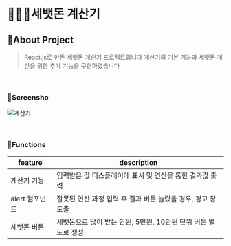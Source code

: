 # 🙇🏼‍♀️세뱃돈 계산기

## 📍About Project

> React.js로 만든 세뱃돈 계산기 프로젝트입니다
> 계산기의 기본 기능과 세뱃돈 계산을 위한 추가 기능을 구현하였습니다

</br>

### 📍Screensho

![계산기](https://github.com/Jinny-Jin/coding_athletics_calculator/assets/119784298/5345c221-9afb-4d1b-801a-5aa83eeb4a56)


</br>

### 📍Functions

| feature        | description                                                    |
| -------------- | -------------------------------------------------------------- |
| 계산기 기능    | 입력받은 값 디스플레이에 표시 및 연산을 통한 결과값 출력       |
| alert 컴포넌트 | 잘못된 연산 과정 입력 후 결과 버튼 눌렀을 경우, 경고 창 도출   |
| 세뱃돈 버튼    | 세뱃돈으로 많이 받는 만원, 5만원, 10만원 단위 버튼 별도로 생성 |
